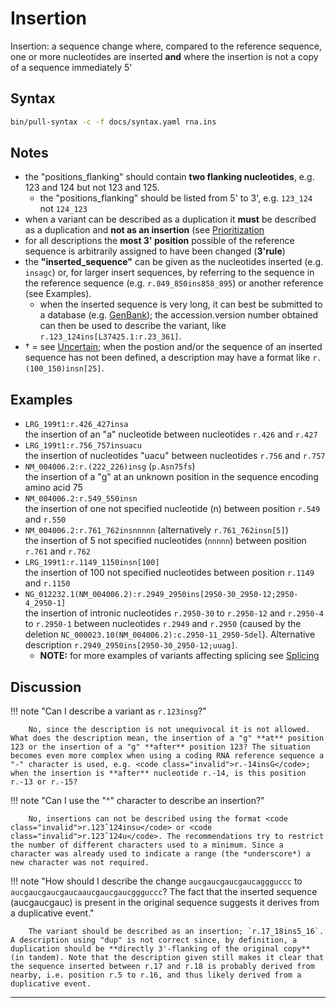 # Insertion

<!-- ## Definition -->

Insertion: a sequence change where, compared to the reference sequence, one or more nucleotides are inserted **and** where the insertion is not a copy of a sequence immediately 5'

## Syntax

```sh exec="true"
bin/pull-syntax -c -f docs/syntax.yaml rna.ins
```

## Notes

- the "positions_flanking" should contain **two flanking nucleotides**, e.g. 123 and 124 but not 123 and 125.
    - the "positions_flanking" should be listed from 5' to 3', e.g. `123_124` not `124_123`
- when a variant can be described as a duplication it **must** be described as a duplication and **not as an insertion** (see [Prioritization](../general.md)
- for all descriptions the **most 3' position** possible of the reference sequence is arbitrarily assigned to have been changed (**3'rule**)
- the **"inserted_sequence"** can be given as the nucleotides inserted (e.g. `insagc`) or, for larger insert sequences, by referring to the sequence in the reference sequence (e.g. `r.849_850ins858_895`) or another reference (see Examples).
    - when the inserted sequence is very long, it can best be submitted to a database (e.g. [GenBank](http://www.ncbi.nlm.nih.gov/genbank/submit/)); the accession.version number obtained can then be used to describe the variant, like `r.123_124ins[L37425.1:r.23_361]`.
- † = see [Uncertain](../uncertain.md); when the postion and/or the sequence of an inserted sequence has not been defined, a description may have a format like `r.(100_150)insn[25]`.

## Examples

- `LRG_199t1:r.426_427insa`<br>
  the insertion of an "a" nucleotide between nucleotides `r.426` and `r.427`
- `LRG_199t1:r.756_757insuacu`<br>
  the insertion of nucleotides "uacu" between nucleotides `r.756` and `r.757`
- `NM_004006.2:r.(222_226)insg` (`p.Asn75fs`)<br>
  the insertion of a "g" at an unknown position in the sequence encoding amino acid 75
- `NM_004006.2:r.549_550insn`<br>
  the insertion of one not specified nucleotide (n) between position `r.549` and `r.550`
- `NM_004006.2:r.761_762insnnnnn` (alternatively `r.761_762insn[5]`)<br>
  the insertion of 5 not specified nucleotides (`nnnnn`) between position `r.761` and `r.762`
- `LRG_199t1:r.1149_1150insn[100]`<br>
  the insertion of 100 not specified nucleotides between position `r.1149` and `r.1150`
- <code class="invalid">NG_012232.1(NM_004006.2):r.2949_2950ins[2950-30_2950-12;2950-4_2950-1]</code><br>
  the insertion of intronic nucleotides `r.2950-30` to `r.2950-12` and `r.2950-4` to `r.2950-1` between nucleotides `r.2949` and `r.2950` (caused by the deletion `NC_000023.10(NM_004006.2):c.2950-11_2950-5del`). Alternative description <code class="invalid">r.2949_2950ins[2950-30_2950-12;uuag]</code>.
    - **NOTE:** for more examples of variants affecting splicing see [Splicing](splicing.md)

## Discussion

!!! note "Can I describe a variant as <code class="invalid">r.123insg</code>?"

        No, since the description is not unequivocal it is not allowed. What does the description mean, the insertion of a "g" **at** position 123 or the insertion of a "g" **after** position 123? The situation becomes even more complex when using a coding RNA reference sequence a "-" character is used, e.g. <code class="invalid">r.-14insG</code>; when the insertion is **after** nucleotide r.-14, is this position r.-13 or r.-15?

!!! note "Can I use the "^" character to describe an insertion?"

        No, insertions can not be described using the format <code class="invalid">r.123ˆ124insu</code> or <code class="invalid">r.123ˆ124u</code>. The recommendations try to restrict the number of different characters used to a minimum. Since a character was already used to indicate a range (the *underscore*) a new character was not required.

!!! note "How should I describe the change `aucg`<code class="spot1">aucgaucgauc</code>`aggguccc` to `aucg`<code class="spot1">aucgaucgauc</code>`a`<code class="ins">aucgaucgauc</code>`ggguccc`? The fact that the inserted sequence (aucgaucgauc) is present in the original sequence suggests it derives from a duplicative event."

        The variant should be described as an insertion; `r.17_18ins5_16`. A description using "dup" is not correct since, by definition, a duplication should be **directly 3'-flanking of the original copy** (in tandem). Note that the description given still makes it clear that the sequence inserted between r.17 and r.18 is probably derived from nearby, i.e. position r.5 to r.16, and thus likely derived from a duplicative event.

---
